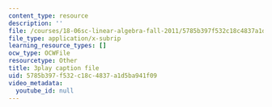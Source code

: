 ```yaml
---
content_type: resource
description: ''
file: /courses/18-06sc-linear-algebra-fall-2011/5785b397f532c18c4837a1d5ba941f09_RWvi4Vx4CDc.srt
file_type: application/x-subrip
learning_resource_types: []
ocw_type: OCWFile
resourcetype: Other
title: 3play caption file
uid: 5785b397-f532-c18c-4837-a1d5ba941f09
video_metadata:
  youtube_id: null
---
```

